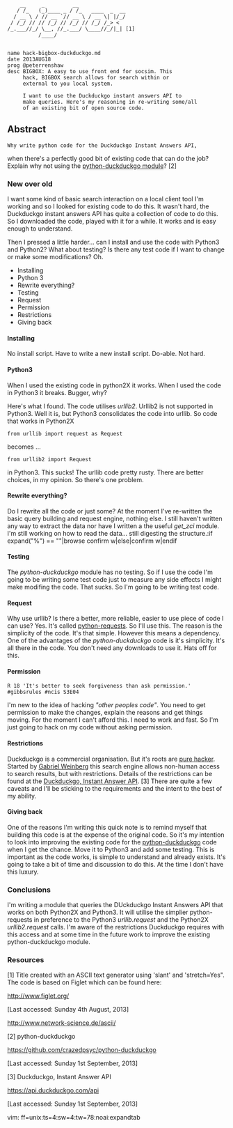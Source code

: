         __     _         __
       / /_   (_)____ _ / /_   ____  _  __  
      / __ \ / // __ `// __ \ / __ \| |/_/
     / /_/ // // /_/ // /_/ // /_/ /_> <
    /_.___//_/ \__, //_.___/ \____//_/|_| [1]
              /____/


    name hack-bigbox-duckduckgo.md
    date 2013AUG18
    prog @peterrenshaw
    desc BIGBOX: A easy to use front end for socsim. This 
         hack, BIGBOX search allows for search within or 
         external to you local system.

         I want to use the Duckduckgo instant answers API to 
         make queries. Here's my reasoning in re-writing some/all
         of an existing bit of open source code.


## Abstract

    Why write python code for the Duckduckgo Instant Answers API,
when there's a perfectly good bit of existing code that can do the 
job?  Explain why not using the [python-duckduckgo module](https://github.com/crazedpsyc/python-duckduckgo)? [2]


### New over old

I want some kind of basic search interaction on a local client tool
I'm working and so I looked for existing code to do this. It wasn't hard, 
the Duckduckgo instant answers API has quite a collection of code to do this.
So I downloaded the code, played with it for a while. It works and is easy 
enough to understand.

Then I pressed a little harder... can I install and use the code with Python3 
and Python2? What about testing? Is there any test code if I want to change 
or make some modifications? Oh.


* Installing
* Python 3
* Rewrite everything?
* Testing
* Request
* Permission
* Restrictions
* Giving back


#### Installing

No install script. Have to write a new install script. Do-able. Not hard.


#### Python3

When I used the existing code in python2X it works. When I used the code
in Python3 it breaks. Bugger, why?

Here's what I found. The code utilises *urllib2*. Urllib2 is not supported in
Python3. Well it is, but Python3 consolidates the code into urllib. So code that
works in Python2X

    from urllib import request as Request

becomes ...

    from urllib2 import Request

in Python3. This sucks! The urllib code pretty rusty. There are better choices, 
in my opinion. So there's one problem. 


#### Rewrite everything?

Do I rewrite all the code or just some? At the moment I've re-written the basic query 
building and request engine, nothing else. I still haven't written any way to extract 
the data nor have I written a the useful *get_zci* module. I'm still working on how to 
read the data... still digesting the structure.:if expand("%") == ""|browse confirm w|else|confirm w|endif



#### Testing

The *python-duckduckgo* module has no testing. So if I use the code I'm going to be
writing some test code just to measure any side effects I might make modifing the code. 
That sucks. So I'm going to be writing test code.


#### Request

Why use urllib? Is there a better, more reliable, easier to use piece of code I can use? 
Yes. It's called [python-requests](http://docs.python-requests.org/en/latest/). So I'll
use this. The reason is the simplicity of the code. It's that simple. However this means 
a dependency. One of the advantages of the *python-duckduckgo* code is it's simplicity. It's 
all there in the code. You don't need any downloads to use it. Hats off for this.


#### Permission

    R 18 'It's better to seek forgiveness than ask permission.' #gibbsrules #ncis S3E04

I'm new to the idea of hacking *"other peoples code"*. You need to get permission to make the 
changes, explain the reasons and get things moving. For the moment I can't afford this. I need 
to work and fast. So I'm just going to hack on my code without asking permission.

#### Restrictions

Duckduckgo is a commercial organisation. But it's roots are [pure hacker](https://dukgo.com/). Started by [Gabriel Weinberg](http://about.gabrielweinberg.com/)
this search engine allows non-human access to search results, but with restrictions. Details of the 
restrictions can be found at the [Duckduckgo, Instant Answer API](https://api.duckduckgo.com/api). [3] There are quite a few caveats and 
I'll be sticking to the requirements and the intent to the best of my ability.  


#### Giving back

One of the reasons I'm writing this quick note is to remind myself that building this code is at the 
expense of the original code. So it's my intention to look into improving the existing code for the
[python-duckduckgo]() code when I get the chance. Move it to Python3 and add some testing. This is important
as the code works, is simple to understand and already exists. It's going to take a bit of time and discussion
to do this. At the time I don't have this luxury.


### Conclusions

I'm writing a module that queries the DUckduckgo Instant Answers API that works on both Python2X and Python3.
It will utilise the simplier python-requests in preference to the Python3 *urllib.request* and the Python2X 
*urllib2.request* calls. I'm aware of the restrictions Duckduckgo requires with this access and at some time
in the future work to improve the existing python-duckduckgo module.




### Resources

[1] Title created with an ASCII text generator using 'slant' and 
'stretch=Yes". The code is based on Figlet which can be found 
here:

  <http://www.figlet.org/>

[Last accessed: Sunday 4th August, 2013]

<http://www.network-science.de/ascii/>

[2] python-duckduckgo

<https://github.com/crazedpsyc/python-duckduckgo>

[Last accessed: Sunday 1st September, 2013]

[3] Duckduckgo, Instant Answer API

<https://api.duckduckgo.com/api>

[Last accessed: Sunday 1st September, 2013]


vim: ff=unix:ts=4:sw=4:tw=78:noai:expandtab
